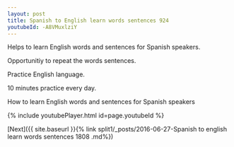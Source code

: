 ```yaml
---
layout: post
title: Spanish to English learn words sentences 924 
youtubeId: -A8VMuxlziY
---
```

 
 
Helps to learn English words and sentences for Spanish speakers.

Opportunitiy to repeat the words sentences. 

Practice English language. 
 
10 minutes practice every day. 
 
How to learn English words and sentences for Spanish speakers 
 
{% include youtubePlayer.html id=page.youtubeId %}
 
 
[Next]({{ site.baseurl }}{% link  split1/_posts/2016-06-27-Spanish to english learn words sentences 1808 .md%})
 
